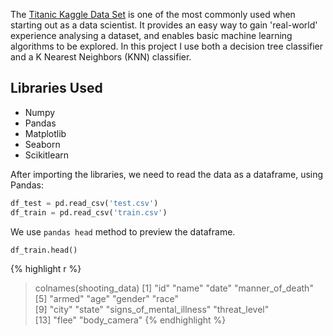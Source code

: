 The [Titanic Kaggle Data Set](https://www.kaggle.com/c/titanic) is one of the most commonly used when starting out as a data scientist. It provides an easy way to gain 'real-world' experience analysing a dataset, and enables basic machine learning algorithms to be explored. In this project I use both a decision tree classifier and a K Nearest Neighbors (KNN) classifier.

## Libraries Used

- Numpy
- Pandas
- Matplotlib
- Seaborn
- Scikitlearn

After importing the libraries, we need to read the data as a dataframe, using Pandas:

```python
df_test = pd.read_csv('test.csv')
df_train = pd.read_csv('train.csv')
```

We use `pandas head` method to preview the dataframe.

```python
df_train.head()
```

{% highlight r %}
> colnames(shooting_data)
[1]  "id"                      "name"                    "date"                    "manner_of_death"        
[5]  "armed"                   "age"                     "gender"                  "race"                   
[9]  "city"                    "state"                   "signs_of_mental_illness" "threat_level"           
[13] "flee"                    "body_camera" {% endhighlight %}


